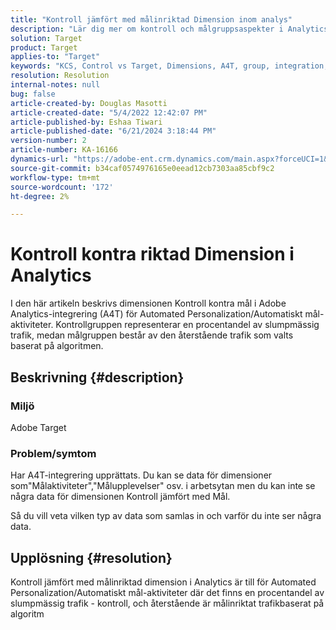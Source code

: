 ```yaml
---
title: "Kontroll jämfört med målinriktad Dimension inom analys"
description: "Lär dig mer om kontroll och målgruppsaspekter i Analytics."
solution: Target
product: Target
applies-to: "Target"
keywords: "KCS, Control vs Target, Dimensions, A4T, group, integration, Automated Personalization, Auto Target-aktiviteter"
resolution: Resolution
internal-notes: null
bug: false
article-created-by: Douglas Masotti
article-created-date: "5/4/2022 12:42:07 PM"
article-published-by: Eshaa Tiwari
article-published-date: "6/21/2024 3:18:44 PM"
version-number: 2
article-number: KA-16166
dynamics-url: "https://adobe-ent.crm.dynamics.com/main.aspx?forceUCI=1&pagetype=entityrecord&etn=knowledgearticle&id=36f9dd96-a7cb-ec11-a7b6-6045bd00d7cd"
source-git-commit: b34caf0574976165e0eead12cb7303aa85cbf9c2
workflow-type: tm+mt
source-wordcount: '172'
ht-degree: 2%

---
```


# Kontroll kontra riktad Dimension i Analytics


I den här artikeln beskrivs dimensionen Kontroll kontra mål i Adobe Analytics-integrering (A4T) för Automated Personalization/Automatiskt mål-aktiviteter. Kontrollgruppen representerar en procentandel av slumpmässig trafik, medan målgruppen består av den återstående trafik som valts baserat på algoritmen.

## Beskrivning {#description}


### Miljö

Adobe Target

### Problem/symtom

Har A4T-integrering upprättats. Du kan se data för dimensioner som&quot;Målaktiviteter&quot;,&quot;Målupplevelser&quot; osv. i arbetsytan men du kan inte se några data för dimensionen Kontroll jämfört med Mål. 

Så du vill veta vilken typ av data som samlas in och varför du inte ser några data.


## Upplösning {#resolution}


Kontroll jämfört med målinriktad dimension i Analytics är till för Automated Personalization/Automatiskt mål-aktiviteter där det finns en procentandel av slumpmässig trafik - kontroll, och återstående är målinriktat trafikbaserat på algoritm
